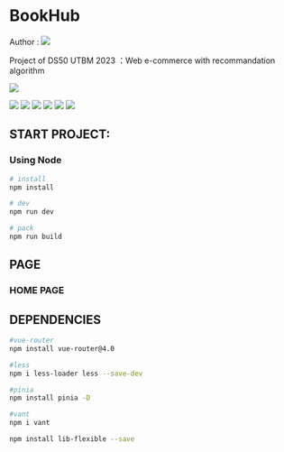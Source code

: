 # BookHub 
Author : [![](https://img.shields.io/badge/@Pas0412-grey)](https://github.com/Pas0412)

Project of DS50 UTBM 2023 ：Web e-commerce with recommandation algorithm

![](https://img.shields.io/badge/IDE-VSCODE-007ACC?style=flat&logo=visual-studio-code)

![](https://img.shields.io/badge/Node.js-v9.5.0-CB3837?style=for-the-badge&logo=npm)
![](https://img.shields.io/badge/Npm-v18.15.0-339933?style=for-the-badge&logo=node.js)
![](https://img.shields.io/badge/Vue-v3.2.47-4fc08d?style=for-the-badge&logo=vue.js)
![](https://img.shields.io/badge/Vite-v4.2.0-646CFF?style=for-the-badge&logo=vite)
![](https://img.shields.io/badge/Pinia-v2.0.33-yellow?style=for-the-badge&logo=pinia)
![](https://img.shields.io/badge/Vant-v4.1.0-lightblue?style=for-the-badge&logo=vant)

## START PROJECT:

### Using Node
``` bash
# install
npm install

# dev
npm run dev

# pack
npm run build
```

## PAGE

###  HOME PAGE

## DEPENDENCIES
```bash
#vue-router
npm install vue-router@4.0 

#less
npm i less-loader less --save-dev

#pinia
npm install pinia -D

#vant
npm i vant

npm install lib-flexible --save
```
